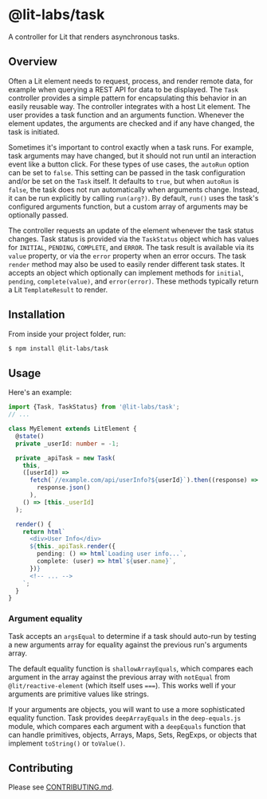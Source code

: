 # @lit-labs/task

A controller for Lit that renders asynchronous tasks.

## Overview

Often a Lit element needs to request, process, and render remote data, for
example when querying a REST API for data to be displayed. The `Task`
controller provides a simple pattern for encapsulating this behavior in an
easily reusable way. The controller integrates with a host Lit element. The
user provides a task function and an arguments function. Whenever the element
updates, the arguments are checked and if any have changed, the task is
initiated.

Sometimes it's important to control exactly when a task runs. For example,
task arguments may have changed, but it should not run until an interaction
event like a button click. For these types of use cases, the `autoRun` option
can be set to `false`. This setting can be passed in the task configuration
and/or be set on the `Task` itself. It defaults to `true`, but when `autoRun`
is `false`, the task does not run automatically when arguments change.
Instead, it can be run explicitly by calling `run(arg?)`. By default, `run()`
uses the task's configured arguments function, but a custom array of arguments
may be optionally passed.

The controller requests an update of the element whenever the task
status changes. Task status is provided via the `TaskStatus` object which has
values for `INITIAL`, `PENDING`, `COMPLETE`, and `ERROR`. The task result is
available via its `value` property, or via the `error` property when an error
occurs. The task `render` method may also be used to easily render different
task states. It accepts an object which optionally can implement methods for
`initial`, `pending`, `complete(value)`, and `error(error)`. These methods
typically return a Lit `TemplateResult` to render.

## Installation

From inside your project folder, run:

```bash
$ npm install @lit-labs/task
```

## Usage

Here's an example:

```ts
import {Task, TaskStatus} from '@lit-labs/task';
// ...

class MyElement extends LitElement {
  @state()
  private _userId: number = -1;

  private _apiTask = new Task(
    this,
    ([userId]) =>
      fetch(`//example.com/api/userInfo?${userId}`).then((response) =>
        response.json()
      ),
    () => [this._userId]
  );

  render() {
    return html`
      <div>User Info</div>
      ${this._apiTask.render({
        pending: () => html`Loading user info...`,
        complete: (user) => html`${user.name}`,
      })}
      <!-- ... -->
    `;
  }
}
```

### Argument equality

Task accepts an `argsEqual` to determine if a task should auto-run by testing a new arguments array for equality against the previous run's arguments array.

The default equality function is `shallowArrayEquals`, which compares each argument in the array against the previous array with `notEqual` from `@lit/reactive-element` (which itself uses `===`). This works well if your arguments are primitive values like strings.

If your arguments are objects, you will want to use a more sophisticated equality function. Task provides `deepArrayEquals` in the `deep-equals.js` module, which compares each argument with a `deepEquals` function that can handle primitives, objects, Arrays, Maps, Sets, RegExps, or objects that implement `toString()` or `toValue()`.

## Contributing

Please see [CONTRIBUTING.md](../../../CONTRIBUTING.md).

